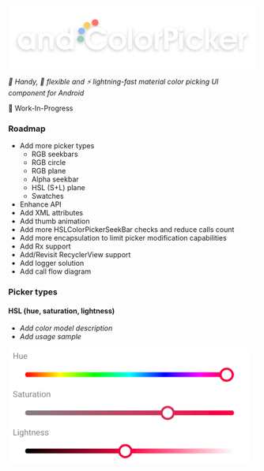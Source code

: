 ![](github/logo.png)

*:avocado: Handy, :snake: flexible and :zap: lightning-fast material color picking UI component for Android*

:speech_balloon: Work-In-Progress
### Roadmap

- Add more picker types
    - RGB seekbars
    - RGB circle
    - RGB plane
    - Alpha seekbar
    - HSL (S+L) plane
    - Swatches
- Enhance API
- Add XML attributes
- Add thumb animation
- Add more HSLColorPickerSeekBar checks and reduce calls count
- Add more encapsulation to limit picker modification capabilities
- Add Rx support
- Add/Revisit RecyclerView support
- Add logger solution
- Add call flow diagram

### Picker types

#### HSL (hue, saturation, lightness)

- *Add color model description*
- *Add usage sample*

![](github/type_hsl.png)
